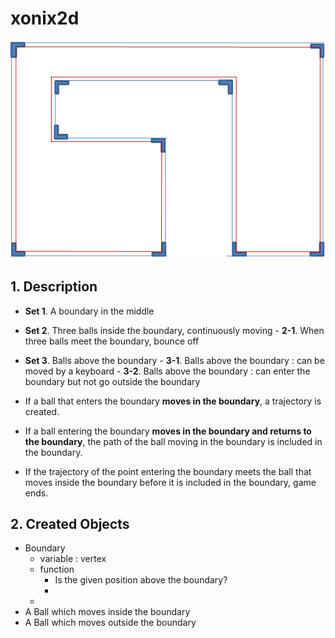# xonix2d

![Download..](description.PNG)

## 1. Description
- **Set 1**. A boundary in the middle
- **Set 2**. Three balls inside the boundary, continuously moving
      - **2-1**. When three balls meet the boundary, bounce off
- **Set 3**. Balls above the boundary
      - **3-1**. Balls above the boundary : can be moved by a keyboard
      - **3-2**. Balls above the boundary : can enter the boundary but not go outside the boundary

- If a ball that enters the boundary **moves in the boundary**, a trajectory is created.
- If a ball entering the boundary **moves in the boundary and returns to the boundary**, the path of the ball moving in the boundary is included in the boundary.
- If the trajectory of the point entering the boundary meets the ball that moves inside the boundary before it is included in the boundary, game ends.


## 2. Created Objects
- Boundary
  - variable : vertex
  - function
      - Is the given position above the boundary?
      - 
  - 
- A Ball which moves inside the boundary
- A Ball which moves outside the boundary
